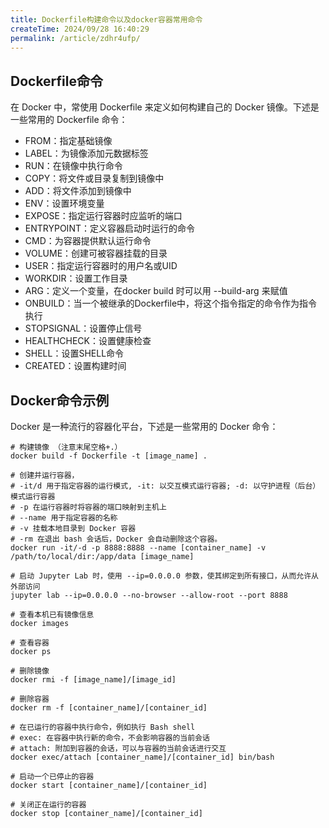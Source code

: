 ```yaml
---
title: Dockerfile构建命令以及docker容器常用命令
createTime: 2024/09/28 16:40:29
permalink: /article/zdhr4ufp/
---
```

## Dockerfile命令
在 Docker 中，常使用 Dockerfile 来定义如何构建自己的 Docker 镜像。下述是一些常用的 Dockerfile 命令：
- FROM：指定基础镜像
- LABEL：为镜像添加元数据标签
- RUN：在镜像中执行命令
- COPY：将文件或目录复制到镜像中
- ADD：将文件添加到镜像中
- ENV：设置环境变量
- EXPOSE：指定运行容器时应监听的端口
- ENTRYPOINT：定义容器启动时运行的命令
- CMD：为容器提供默认运行命令
- VOLUME：创建可被容器挂载的目录
- USER：指定运行容器时的用户名或UID
- WORKDIR：设置工作目录
- ARG：定义一个变量，在docker build 时可以用 --build-arg 来赋值
- ONBUILD：当一个被继承的Dockerfile中，将这个指令指定的命令作为指令执行
- STOPSIGNAL：设置停止信号
- HEALTHCHECK：设置健康检查
- SHELL：设置SHELL命令
- CREATED：设置构建时间
## Docker命令示例
Docker 是一种流行的容器化平台，下述是一些常用的 Docker 命令：

```shell
# 构建镜像 （注意末尾空格+.）
docker build -f Dockerfile -t [image_name] .

# 创建并运行容器，
# -it/d 用于指定容器的运行模式, -it: 以交互模式运行容器; -d: 以守护进程（后台）模式运行容器
# -p 在运行容器时将容器的端口映射到主机上
# --name 用于指定容器的名称
# -v 挂载本地目录到 Docker 容器
# -rm 在退出 bash 会话后，Docker 会自动删除这个容器。
docker run -it/-d -p 8888:8888 --name [container_name] -v /path/to/local/dir:/app/data [image_name]

# 启动 Jupyter Lab 时，使用 --ip=0.0.0.0 参数，使其绑定到所有接口，从而允许从外部访问
jupyter lab --ip=0.0.0.0 --no-browser --allow-root --port 8888

# 查看本机已有镜像信息
docker images

# 查看容器
docker ps

# 删除镜像
docker rmi -f [image_name]/[image_id]

# 删除容器
docker rm -f [container_name]/[container_id]

# 在已运行的容器中执行命令，例如执行 Bash shell
# exec: 在容器中执行新的命令，不会影响容器的当前会话
# attach: 附加到容器的会话，可以与容器的当前会话进行交互
docker exec/attach [container_name]/[container_id] bin/bash

# 启动一个已停止的容器
docker start [container_name]/[container_id]

# 关闭正在运行的容器
docker stop [container_name]/[container_id]
```